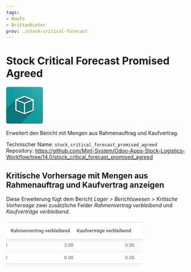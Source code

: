 ```yaml
---
tags:
- HowTo
- Drittanbieter
prev: ./stock-critical-forecast
---
```

# Stock Critical Forecast Promised Agreed
![icon_oms_box](assets/icon_oms_box.png)

Erweitert den Bericht mit Mengen aus Rahmenauftrag und Kaufvertrag.

Technischer Name: `stock_critical_forecast_promised_agreed`\
Repository: <https://github.com/Mint-System/Odoo-Apps-Stock-Logistics-Workflow/tree/14.0/stock_critical_forecast_promised_agreed>

## Kritische Vorhersage mit Mengen aus Rahmenauftrag und Kaufvertrag anzeigen

Diese Erweiterung fügt dem Bericht *Lager > Berichtswesen > Kritische Vorhersage* zwei zusätzliche Felder *Rahmenvertrag verbleibend* und *Kaufverträge verbleibend*.

![](assets/Stock%20Critical%20Forecast%20Promised%20Agreed.png)